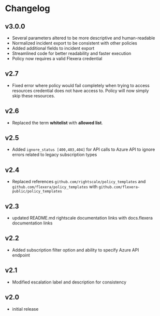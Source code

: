 # Changelog

## v3.0.0

- Several parameters altered to be more descriptive and human-readable
- Normalized incident export to be consistent with other policies
- Added additional fields to incident export
- Streamlined code for better readability and faster execution
- Policy now requires a valid Flexera credential

## v2.7

- Fixed error where policy would fail completely when trying to access resources credential does not have access to. Policy will now simply skip these resources.

## v2.6

- Replaced the term **whitelist** with **allowed list**.

## v2.5

- Added `ignore_status [400,403,404]` for API calls to Azure API to ignore errors related to legacy subscription types

## v2.4

- Replaced references `github.com/rightscale/policy_templates` and `github.com/flexera/policy_templates` with `github.com/flexera-public/policy_templates`

## v2.3

- updated README.md rightscale documentation links with docs.flexera documentation links

## v2.2

- Added subscription filter option and ability to specify Azure API endpoint

## v2.1

- Modified escalation label and description for consistency

## v2.0

- initial release
